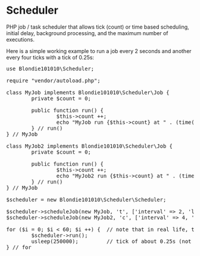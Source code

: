 Scheduler
=========

PHP job / task scheduler that allows tick (count) or time based scheduling, initial delay, background processing, and the maximum number of executions.


Here is a simple working example to run a job every 2 seconds and another every four ticks with a tick of 0.25s:

<pre>
use Blondie101010\Scheduler;

require "vendor/autoload.php";

class MyJob implements Blondie101010\Scheduler\Job {
        private $count = 0;

        public function run() {
                $this->count ++;
                echo "MyJob run {$this->count} at " . (time()) . PHP_EOL;
        } // run()
} // MyJob

class MyJob2 implements Blondie101010\Scheduler\Job {
        private $count = 0;

        public function run() {
                $this->count ++;
                echo "MyJob2 run {$this->count} at " . (time()) . PHP_EOL;
        } // run()
} // MyJob

$scheduler = new Blondie101010\Scheduler\Scheduler;

$scheduler->scheduleJob(new MyJob, 't', ['interval' => 2, 'limit' => 8]);
$scheduler->scheduleJob(new MyJob2, 'c', ['interval' => 4, 'limit' => 5]);

for ($i = 0; $i < 60; $i ++) {  // note that in real life, this would be a high level processing loop
        $scheduler->run();
        usleep(250000);         // tick of about 0.25s (not counting processing)
} // for
</pre>
